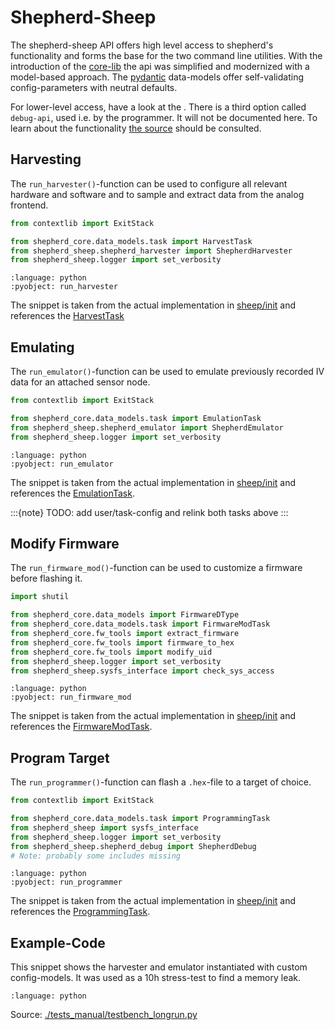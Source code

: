 # Shepherd-Sheep

The shepherd-sheep API offers high level access to shepherd's functionality and forms the base for the two command line utilities.
With the introduction of the [core-lib](https://pypi.org/project/shepherd-core/) the api was simplified and modernized with a model-based approach. The [pydantic](https://docs.pydantic.dev) data-models offer self-validating config-parameters with neutral defaults.

For lower-level access, have a look at the [](sheep_low_level.md). There is a third option called `debug-api`, used i.e. by the programmer.
It will not be documented here.
To learn about the functionality [the source](https://github.com/orgua/shepherd/blob/main/software/python-package/shepherd_sheep/shepherd_emulator.py) should be consulted.

## Harvesting

The `run_harvester()`-function can be used to configure all relevant hardware and software and to sample and extract data from the analog frontend.

```python
from contextlib import ExitStack

from shepherd_core.data_models.task import HarvestTask
from shepherd_sheep.shepherd_harvester import ShepherdHarvester
from shepherd_sheep.logger import set_verbosity
```
```{literalinclude} ../../software/python-package/shepherd_sheep/__init__.py
:language: python
:pyobject: run_harvester
```

The snippet is taken from the actual implementation in [sheep/init](https://github.com/orgua/shepherd/blob/main/software/python-package/shepherd_sheep/__init__.py) and references the [HarvestTask](https://github.com/orgua/shepherd-datalib/blob/main/shepherd_core/shepherd_core/data_models/task/harvest.py)

## Emulating

The `run_emulator()`-function can be used to emulate previously recorded IV data for an attached sensor node.

```python
from contextlib import ExitStack

from shepherd_core.data_models.task import EmulationTask
from shepherd_sheep.shepherd_emulator import ShepherdEmulator
from shepherd_sheep.logger import set_verbosity
```
```{literalinclude} ../../software/python-package/shepherd_sheep/__init__.py
:language: python
:pyobject: run_emulator
```

The snippet is taken from the actual implementation in [sheep/init](https://github.com/orgua/shepherd/blob/main/software/python-package/shepherd_sheep/__init__.py) and references the [EmulationTask](https://github.com/orgua/shepherd-datalib/blob/main/shepherd_core/shepherd_core/data_models/task/emulation.py).

:::{note}
TODO: add user/task-config and relink both tasks above
:::

## Modify Firmware

The `run_firmware_mod()`-function can be used to customize a firmware before flashing it.

```python
import shutil

from shepherd_core.data_models import FirmwareDType
from shepherd_core.data_models.task import FirmwareModTask
from shepherd_core.fw_tools import extract_firmware
from shepherd_core.fw_tools import firmware_to_hex
from shepherd_core.fw_tools import modify_uid
from shepherd_sheep.logger import set_verbosity
from shepherd_sheep.sysfs_interface import check_sys_access
```
```{literalinclude} ../../software/python-package/shepherd_sheep/__init__.py
:language: python
:pyobject: run_firmware_mod
```

The snippet is taken from the actual implementation in [sheep/init](https://github.com/orgua/shepherd/blob/main/software/python-package/shepherd_sheep/__init__.py) and references the [FirmwareModTask](https://github.com/orgua/shepherd-datalib/blob/main/shepherd_core/shepherd_core/data_models/task/firmware_mod.py).

## Program Target

The `run_programmer()`-function can flash a `.hex`-file to a target of choice.

```python
from contextlib import ExitStack

from shepherd_core.data_models.task import ProgrammingTask
from shepherd_sheep import sysfs_interface
from shepherd_sheep.logger import set_verbosity
from shepherd_sheep.shepherd_debug import ShepherdDebug
# Note: probably some includes missing
```
```{literalinclude} ../../software/python-package/shepherd_sheep/__init__.py
:language: python
:pyobject: run_programmer
```

The snippet is taken from the actual implementation in [sheep/init](https://github.com/orgua/shepherd/blob/main/software/python-package/shepherd_sheep/__init__.py) and references the [ProgrammingTask](https://github.com/orgua/shepherd-datalib/blob/main/shepherd_core/shepherd_core/data_models/task/programming.py).

## Example-Code

This snippet shows the harvester and emulator instantiated with custom config-models. It was used as a 10h stress-test to find a memory leak.

```{literalinclude} ../../software/python-package/tests_manual/testbench_longrun.py
:language: python
```

Source: [./tests_manual/testbench_longrun.py](https://github.com/orgua/shepherd/blob/main/software/python-package/tests_manual/testbench_longrun.py)
